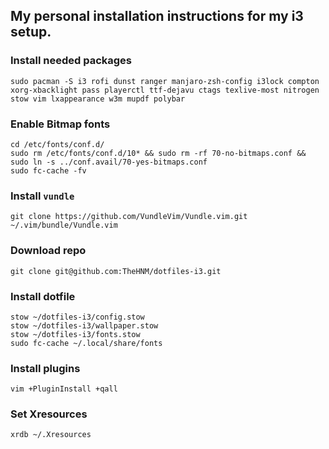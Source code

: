 ## My personal installation instructions for my i3 setup.

### Install needed packages
```
sudo pacman -S i3 rofi dunst ranger manjaro-zsh-config i3lock compton xorg-xbacklight pass playerctl ttf-dejavu ctags texlive-most nitrogen stow vim lxappearance w3m mupdf polybar
```

### Enable Bitmap fonts
```
cd /etc/fonts/conf.d/
sudo rm /etc/fonts/conf.d/10* && sudo rm -rf 70-no-bitmaps.conf && sudo ln -s ../conf.avail/70-yes-bitmaps.conf
sudo fc-cache -fv
```

### Install `vundle`
```
git clone https://github.com/VundleVim/Vundle.vim.git ~/.vim/bundle/Vundle.vim
```

### Download repo
```
git clone git@github.com:TheHNM/dotfiles-i3.git
```

### Install dotfile
```
stow ~/dotfiles-i3/config.stow
stow ~/dotfiles-i3/wallpaper.stow
stow ~/dotfiles-i3/fonts.stow
sudo fc-cache ~/.local/share/fonts
```

### Install plugins
```
vim +PluginInstall +qall
```

### Set Xresources
```
xrdb ~/.Xresources
```
